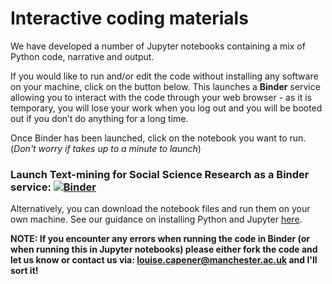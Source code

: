 # Interactive coding materials

We have developed a number of Jupyter notebooks containing a mix of Python code, narrative and output.

If you would like to run and/or edit the code without installing any software on your machine, click on the button below. This launches a **Binder** service allowing you to interact with the code through your web browser - as it is temporary, you will lose your work when you log out and you will be booted out if you don’t do anything for a long time.

Once Binder has been launched, click on the notebook you want to run. (*Don't worry if takes up to a minute to launch*)

### Launch Text-mining for Social Science Research as a Binder service: [![Binder](https://mybinder.org/badge_logo.svg)](https://mybinder.org/v2/gh/UKDataServiceOpen/text-mining/HEAD)<br>

Alternatively, you can download the notebook files and run them on your own machine. See our guidance on installing Python and Jupyter [here](https://github.com/UKDataServiceOpen/computational-social-science/blob/master/installation.md).


**NOTE: If you encounter any errors when running the code in Binder (or when running this in Jupyter notebooks) please either fork the code and let us know or contact us via: louise.capener@manchester.ac.uk and I'll sort it!**
